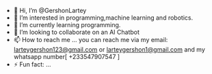 - 👋 Hi, I’m @GershonLartey
- 👀 I’m interested in programming,machine learning and robotics.
- 🌱 I’m currently learning programming.
- 💞️ I’m looking to collaborate on an AI Chatbot
- 📫 How to reach me ... you can reach me via my email: larteygershon123@gmail.com or larteygershon1@gmail.com and my whatsapp number[ +233547907547 ]
- ⚡ Fun fact: ...

<!---
GershonLartey/GershonLartey is a ✨ special ✨ repository because its `README.md` (this file) appears on your GitHub profile.
You can click the Preview link to take a look at your changes.
--->
